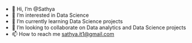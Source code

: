 - 👋 Hi, I’m @Sathya
- 👀 I’m interested in Data Science
- 🌱 I’m currently learning Data Science projects
- 💞️ I’m looking to collaborate on Data analytics and Data Science projects
- 📫 How to reach me sathya.it1@gmail.com

<!---
SathyaIT1/SathyaIT1 is a ✨ special ✨ repository because its `README.md` (this file) appears on your GitHub profile.
You can click the Preview link to take a look at your changes.
--->
